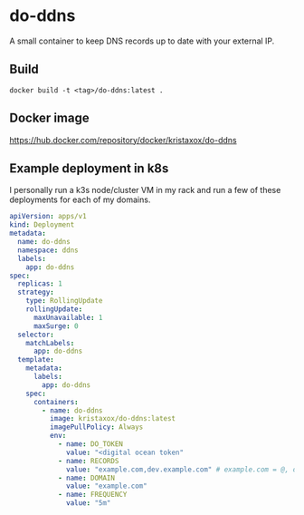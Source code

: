 # do-ddns
A small container to keep DNS records up to date with your external IP.

## Build
```
docker build -t <tag>/do-ddns:latest .
```

## Docker image
https://hub.docker.com/repository/docker/kristaxox/do-ddns

## Example deployment in k8s
I personally run a k3s node/cluster VM in my rack and run a few of these deployments for each of my domains.

```yaml
apiVersion: apps/v1
kind: Deployment
metadata:
  name: do-ddns
  namespace: ddns
  labels:
    app: do-ddns
spec:
  replicas: 1
  strategy:
    type: RollingUpdate
    rollingUpdate:
      maxUnavailable: 1
      maxSurge: 0
  selector:
    matchLabels:
      app: do-ddns
  template:
    metadata:
      labels:
        app: do-ddns
    spec:
      containers:
        - name: do-ddns
          image: kristaxox/do-ddns:latest
          imagePullPolicy: Always
          env:
            - name: DO_TOKEN
              value: "<digital ocean token"
            - name: RECORDS
              value: "example.com,dev.example.com" # example.com = @, dev.example.com =dev
            - name: DOMAIN
              value: "example.com"
            - name: FREQUENCY
              value: "5m"
```